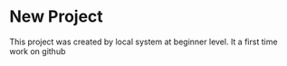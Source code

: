 # New Project
This project was created by local system  at beginner level.
It a first time  work on github
